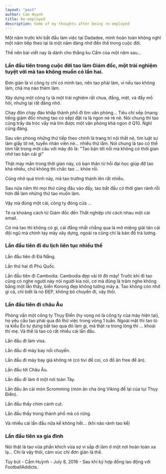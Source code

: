 ```yaml
---
layout: "post"
author: Cam Huynh
title: Re-employed
description: Some of my thoughts after being re-employed
---
```


Một năm trước khi bắt đầu làm việc tại Dadadee, mình hoàn toàn không nghĩ một năm tiếp theo lại là một năm đáng nhớ đến thế trong cuộc đời.

Thế nên bài viết nay là dành cho thằng ku Cẩm của một năm sau...

### Lần đầu tiên trong cuộc đời tao làm Giám đốc, một trải nghiệm tuyệt vời mà tao không muốn có lần hai.

Đơn giản là vì công ty chỉ có mình tao, nên tao phải làm, vì nếu tao không làm, chả ma nào thèm làm.

Xây dựng một công ty là một trải nghiệm rất chua, đắng, mệt, và đầy mồ hôi, nhưng lại rất đáng nhớ.

Chạy đôn chạy đáo khắp thành phố đi tìm văn phòng... Tiêu chí sếp (mang tiếng giám đốc nhưng tao có sếp) đặt ra là ngon nè rẻ nè. Nói chung thì tao cũng trầy da tróc vẩy mà tìm được một văn phòng khá ngon ở Q10. Nghĩ cũng đáng.

Sau văn phòng những thứ tiếp theo chính là trang trí nội thất nè, tìm luật sư làm giấy tờ nè, tuyển nhân viên nè... nhiều thứ lắm. Nói chung là tao có thể tóm tắt trong một câu với mày đó là: "Tao bận tới nổi mà không có thời gian nhớ tao bận cái gì"

Thật may mắn trong thời gian này, cô bạn thân từ hồi đại học giúp đỡ tao khá nhiều, chứ không thì chắc tao ... khỏe rồi.

Cũng nhờ quá trình này, mà tao trưởng thành lên rất nhiều.

Sau nửa năm thì mọi thứ cũng đâu vào đấy, tao bắt đầu có thời gian rảnh rỗi hơn để làm những thứ tao muốn làm.

Vậy mà đùng một cái, công ty đóng cửa ...

Té ra khoảng cách từ Giám đốc đến Thất nghiệp chỉ cách nhau một cái email.

Cơ mà tao thì không có gì, cái đắng nhất chẳng qua là mở miệng giải tán cái đội ngũ mà chính tay mày xây dựng, ngoài ra cũng chỉ là bán đồ trả lương.

### Lần đầu tiên đi du lịch liên tục nhiều thế

Lần đầu tiên đi Đà Nẵng.

Lần thứ hai đi Phú Quốc.

Lần đầu tiên đi Cambodia. Cambodia đẹp vãi lờ đó mày! Trước khi đi tao cũng có nghe người này nói người kia nói, cơ mà đúng là trăm nghe không bằng một lần thấy, biển Korong đẹp không tưởng mày ạ. Tao không còn nhớ gì cả, chỉ biết là nó ĐẸP, không bõ chuyến đi, vậy thôi.

### Lần đầu tiên đi châu Âu

Phỏng vấn một công ty Thụy Điển (hy vọng nó là công ty của mày hiện tại), họ yêu cầu tao phải qua đó thử việc trong vòng 1 tuần. Ngoài mặt thì tao tỏ ra kiểu Èo tự dưng bắt tao qua đó làm gì, mà thật ra trong lòng thì ... khoái thí mẹ. Và thế là tao có rất nhiều cái lần đầu.

Lần đầu đi làm visa.

Lần đầu đi máy bay nối chuyến.

Lần đầu đi máy bay giá không rẻ (có tivi để coi, có đồ ăn free để ăn).

Lần đầu tới Châu Âu.

Lần đầu đi làm ở một nơi toàn Tây.

Lần đầu ăn cái món Scromming (món ăn cha ông Viking để lại của tụi Thụy Điển).

Lần đầu thấy chim cánh cụt.

Lần đầu thấy trong thành phố mà có rừng.

Và nhiều cái lần đầu nữa kể không hết... (khi nào rảnh tao kể)

### Lần đầu tiên xa gia đình

Nói thật là tao vừa phấn khích vừa sợ vì sắp đi làm ở một nơi hoàn toàn xa lạ... Chỉ là vậy thôi, cảm xúc chỉ đơn giản là thế.

Tùy bút - Cẩm Huỳnh - July 8, 2016 - Sau khi ký hợp đồng lao động với FootballAddicts.
